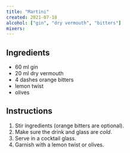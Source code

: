 ```yaml
---
title: "Martini"
created: 2021-07-18
alcohol: ["gin", "dry vermouth", "bitters"]
mixers:
---
```


## Ingredients

- 60 ml gin
- 20 ml dry vermouth
- 4 dashes orange bitters
- lemon twist
- olives

## Instructions

1. Stir ingredients (orange bitters are optional).
2. Make sure the drink and glass are *cold*.
3. Serve in a cocktail glass.
4. Garnish with a lemon twist or olives.
